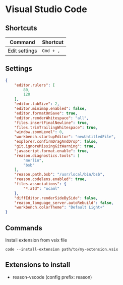 # Visual Studio Code

## Shortcuts

| **Command** | **Shortcut** |
|----------|----------|
| Edit settings | `Cmd + ,` |

## Settings

```json
{
    "editor.rulers": [
        80,
        120
    ],
    "editor.tabSize": 2,
    "editor.minimap.enabled": false,
    "editor.formatOnSave": true,
    "editor.renderWhitespace": "all",
    "files.insertFinalNewline": true,
    "files.trimTrailingWhitespace": true,
    "window.zoomLevel": 0,
    "workbench.startupEditor": "newUntitledFile",
    "explorer.confirmDragAndDrop": false,
    "git.ignoreMissingGitWarning": true,
    "javascript.format.enable": true,
    "reason.diagnostics.tools": [
        "merlin",
        "bsb"
    ],
    "reason.path.bsb": "/usr/local/bin/bsb",
    "reason.codelens.enabled": true,
    "files.associations": {
        "*.atd": "ocaml"
    },
    "diffEditor.renderSideBySide": false,
    "reason_language_server.autoRebuild": false,
    "workbench.colorTheme": "Default Light+"
}
```

## Commands

Install extension from vsix file

    code --install-extension path/to/my-extension.vsix

## Extensions to install

- reason-vscode (config prefix: reason)

